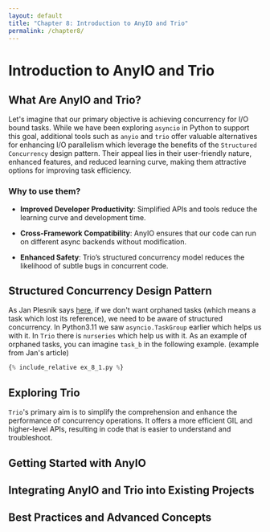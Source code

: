 ```yaml
---
layout: default
title: "Chapter 8: Introduction to AnyIO and Trio"
permalink: /chapter8/
---
```


# Introduction to AnyIO and Trio
## What Are AnyIO and Trio?
Let's imagine that our primary objective is achieving concurrency for I/O bound tasks. 
While we have been exploring `asyncio` in Python to support this goal,
additional tools such as `anyio` and `trio` offer valuable alternatives for enhancing I/O parallelism
which leverage the benefits of the `Structured Concurrency` design pattern. 
Their appeal lies in their user-friendly nature, enhanced features, and reduced learning curve,
making them attractive options for improving task efficiency.

### Why to use them?

 - **Improved Developer Productivity**: Simplified APIs and tools reduce the learning curve and development time.

 - **Cross-Framework Compatibility**: AnyIO ensures that our code can run on different async backends without modification.

 - **Enhanced Safety**: Trio’s structured concurrency model reduces the likelihood of subtle bugs in concurrent code.



## Structured Concurrency Design Pattern
As Jan Plesnik says [here](https://applifting.io/blog/python-structured-concurrency),
if we don't want orphaned tasks (which means a task which lost its reference),
we need to be aware of structured concurrency.
In Python3.11 we saw `asyncio.TaskGroup` earlier which helps us with it.
In `Trio` there is `nurseries` which help us with it.
As an example of orphaned tasks, you can imagine `task_b` in the following example. (example from Jan's article)

```python
{% include_relative ex_8_1.py %}
```

## Exploring Trio
`Trio`'s primary aim is to simplify the comprehension and enhance the performance of concurrency operations.
It offers a more efficient GIL and higher-level APIs, resulting in code that is easier to understand and troubleshoot.


## Getting Started with AnyIO




## Integrating AnyIO and Trio into Existing Projects





## Best Practices and Advanced Concepts

